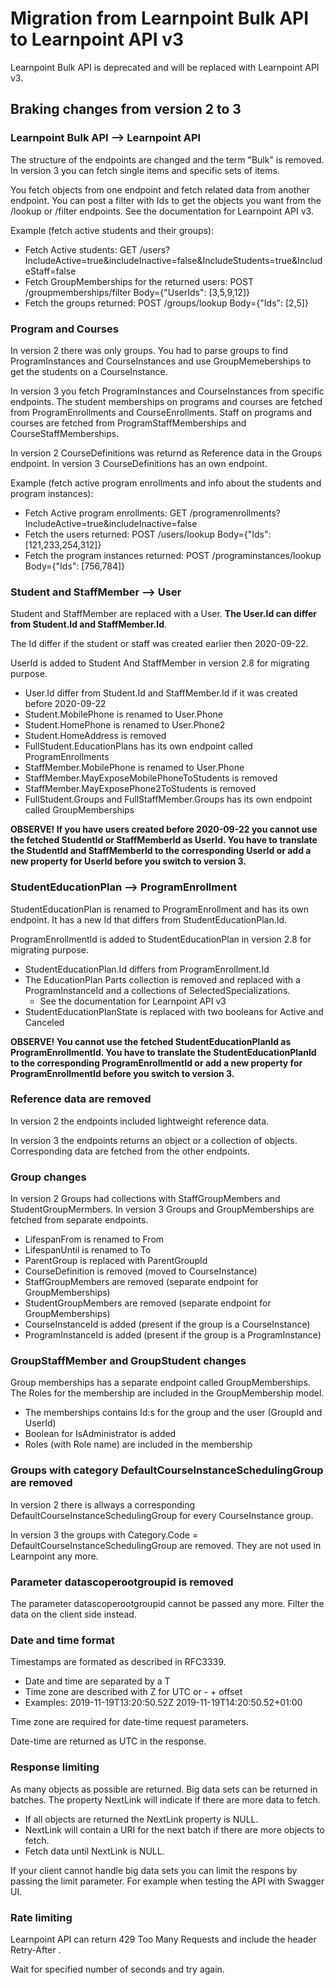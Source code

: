 Migration from Learnpoint Bulk API to Learnpoint API v3
========================================

Learnpoint Bulk API is deprecated and will be replaced with Learnpoint API v3.

Braking changes from version 2 to 3
-----------------------------------

### Learnpoint Bulk API --> Learnpoint API

The structure of the endpoints are changed and the term "Bulk" is removed. In version 3 you can fetch single items and specific sets of items.

You fetch objects from one endpoint and fetch related data from another endpoint. You can post a filter with Ids to get the objects you want from the /lookup or /filter endpoints. See the documentation for Learnpoint API v3.

Example (fetch active students and their groups):
* Fetch Active students: GET /users?IncludeActive=true&includeInactive=false&IncludeStudents=true&IncludeStaff=false
* Fetch GroupMemberships for the returned users: POST /groupmemberships/filter Body={"UserIds": [3,5,9,12]}
* Fetch the groups returned: POST /groups/lookup Body={"Ids": [2,5]}


### Program and Courses

In version 2 there was only groups. You had to parse groups to find ProgramInstances and CourseInstances and use GroupMemeberships to get the students on a CourseInstance. 

In version 3 you fetch ProgramInstances and CourseInstances from specific endpoints. The student memberships on programs and courses are fetched from ProgramEnrollments and CourseEnrollments. Staff on programs and courses are fetched from ProgramStaffMemberships and CourseStaffMemberships.

In version 2 CourseDefinitions was returnd as Reference data in the Groups endpoint. In version 3 CourseDefinitions has an own endpoint.

Example (fetch active program enrollments and info about the students and program instances):
* Fetch Active program enrollments: GET /programenrollments?IncludeActive=true&includeInactive=false
* Fetch the users returned: POST /users/lookup Body={"Ids": [121,233,254,312]}
* Fetch the program instances returned: POST /programinstances/lookup Body={"Ids": [756,784]}


### Student and StaffMember --> User

Student and StaffMember are replaced with a User. **The User.Id can differ from Student.Id and StaffMember.Id**.

The Id differ if the student or staff was created earlier then 2020-09-22.

UserId is added to Student And StaffMember in version 2.8 for migrating purpose.

* User.Id differ from Student.Id and StaffMember.Id if it was created before 2020-09-22
* Student.MobilePhone is renamed to User.Phone
* Student.HomePhone is renamed to User.Phone2
* Student.HomeAddress is removed
* FullStudent.EducationPlans has its own endpoint called ProgramEnrollments
* StaffMember.MobilePhone is renamed to User.Phone
* StaffMember.MayExposeMobilePhoneToStudents is removed
* StaffMember.MayExposePhone2ToStudents is removed
* FullStudent.Groups and FullStaffMember.Groups has its own endpoint called GroupMemberships

**OBSERVE! If you have users created before 2020-09-22 you cannot use the fetched StudentId or StaffMemberId as UserId. You have to translate the StudentId and StaffMemberId to the corresponding UserId or add a new property for UserId before you switch to version 3.**


### StudentEducationPlan --> ProgramEnrollment

StudentEducationPlan is renamed to ProgramEnrollment and has its own endpoint. It has a new Id that differs from StudentEducationPlan.Id.

ProgramEnrollmentId is added to StudentEducationPlan in version 2.8 for migrating purpose.

* StudentEducationPlan.Id differs from ProgramEnrollment.Id
* The EducationPlan Parts collection is removed and replaced with a ProgramInstanceId and a collections of SelectedSpecializations.
  * See the documentation for Learnpoint API v3
* StudentEducationPlanState is replaced with two booleans for Active and Canceled

**OBSERVE! You cannot use the fetched StudentEducationPlanId as ProgramEnrollmentId. You have to translate the StudentEducationPlanId to the corresponding ProgramEnrollmentId or add a new property for ProgramEnrollmentId before you switch to version 3.**


### Reference data are removed

In version 2 the endpoints included lightweight reference data.

In version 3 the endpoints returns an object or a  collection of objects. Corresponding data are fetched from the other endpoints.


### Group changes

In version 2 Groups had collections with StaffGroupMembers and StudentGroupMermbers. In version 3 Groups and GroupMemberships are fetched from separate endpoints. 

* LifespanFrom is renamed to From
* LifespanUntil is renamed to To
* ParentGroup is replaced with ParentGroupId
* CourseDefinition is removed (moved to CourseInstance)
* StaffGroupMembers are removed (separate endpoint for GroupMemberships)
* StudentGroupMembers are removed (separate endpoint for GroupMemberships)
* CourseInstanceId is added (present if the group is a CourseInstance)
* ProgramInstanceId is added (present if the group is a ProgramInstance)


### GroupStaffMember and GroupStudent changes

Group memberships has a separate endpoint called GroupMemberships. The Roles for the membership are included in the GroupMembership model.

* The memberships contains Id:s for the group and the user (GroupId and UserId)
* Boolean for IsAdministrator is added
* Roles (with Role name) are included in the membership


### Groups with category DefaultCourseInstanceSchedulingGroup are removed

In version 2 there is allways a corresponding DefaultCourseInstanceSchedulingGroup for every CourseInstance group.

In version 3 the groups with Category.Code = DefaultCourseInstanceSchedulingGroup are removed. They are not used in Learnpoint any more.


### Parameter datascoperootgroupid is removed

The parameter datascoperootgroupid cannot be passed any more. Filter the data on the client side instead.


### Date and time format

Timestamps are formated as described in RFC3339.

* Date and time are separated by a T
* Time zone are described with Z for UTC or - + offset
* Examples: 2019-11-19T13:20:50.52Z 2019-11-19T14:20:50.52+01:00

Time zone are required for date-time request parameters.

Date-time are returned as UTC in the response.


### Response limiting

As many objects as possible are returned. Big data sets can be returned in batches. The property NextLink will indicate if there are more data to fetch.

* If all objects are returned the NextLink property is NULL.
* NextLink will contain a URI for the next batch if there are more objects to fetch.
* Fetch data until NextLink is NULL.

If your client cannot handle big data sets you can limit the respons by passing the limit parameter. For example when testing the API with Swagger UI.


### Rate limiting

Learnpoint API can return 429 Too Many Requests and include the header Retry-After <delay-seconds>.

Wait for specified number of seconds and try again.